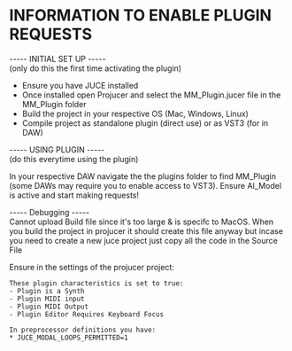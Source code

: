 # INFORMATION TO ENABLE PLUGIN REQUESTS 

----- INITIAL SET UP -----  
(only do this the first time activating the plugin)  

- Ensure you have JUCE installed
- Once installed open Projucer and select the MM_Plugin.jucer file in the MM_Plugin folder
- Build the project in your respective OS (Mac, Windows, Linux)
- Compile project as standalone plugin (direct use) or as VST3 (for in DAW)


----- USING PLUGIN -----  
(do this everytime using the plugin)  

In your respective DAW navigate the the plugins folder to find MM_Plugin (some DAWs may require you to enable access to VST3).
Ensure AI_Model is active and start making requests!


----- Debugging -----  
Cannot upload Build file since it's too large & is specifc to MacOS.
When you build the project in projucer it should create this file anyway 
but incase you need to create a new juce project just copy all the code in the Source File


Ensure in the settings of the projucer project:  

    These plugin characteristics is set to true:  
    - Plugin is a Synth
    - Plugin MIDI input
    - Plugin MIDI Output
    - Plugin Editor Requires Keyboard Focus

    In preprocessor definitions you have:
    * JUCE_MODAL_LOOPS_PERMITTED=1 
